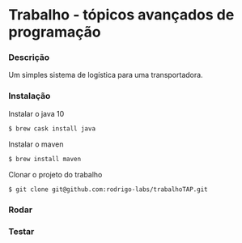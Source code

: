 Trabalho - tópicos avançados de programação
==============

### Descrição

Um simples sistema de logística para uma transportadora.

### Instalação
Instalar o java 10
```bash
$ brew cask install java
```

Instalar o maven
```bash
$ brew install maven
```

Clonar o projeto do trabalho
```bash
$ git clone git@github.com:rodrigo-labs/trabalhoTAP.git
```

### Rodar

### Testar
